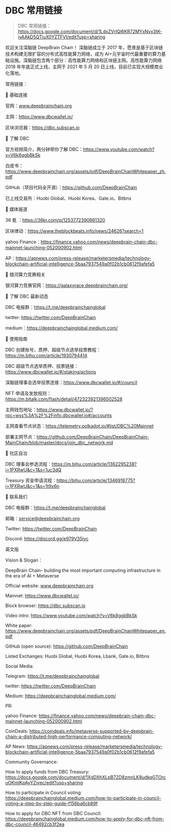 # DBC 常用链接

> DBC 常用链接：https://docs.google.com/document/d/1LdxZVrlQI6KR72MYxNvx3tK-iyAAkD5QTiuX0YZTFVI/edit?usp=sharing

欢迎关注深脑链 DeepBrain Chain！
深脑链成立于 2017 年，愿景是基于区块链技术构建无限扩容的分布式高性能算力网络，成为 AI+元宇宙时代最重要的算力基础设施。深脑链包含两个部分：高性能算力网络和区块链主网。高性能算力网络 2018 年年底正式上线，主网于 2021 年 5 月 20 日上线，目前已实现大规模商业化落地。

常用链接：

🌟 基础连接

官网：www.deepbrainchain.org

主网：https://www.dbcwallet.io/

区块浏览器：https://dbc.subscan.io

🌟 了解 DBC

官方视频简介，两分钟带你了解 DBC：https://www.youtube.com/watch?v=V6k8ggbBkSk

白皮书：https://www.deepbrainchain.org/assets/pdf/DeepBrainChainWhitepaper_zh.pdf

GitHub（项目代码全开源）：https://github.com/DeepBrainChain

已上线交易所：Huobi Global、Huobi Korea、Gate.io、Bitbns

🌟 媒体报道

36 氪 ：https://36kr.com/p/1253772390861320

区块律动：https://www.theblockbeats.info/news/24626?search=1

yahoo Finance：https://finance.yahoo.com/news/deepbrain-chain-dbc-mainnet-launching-052000902.html

AP：https://apnews.com/press-release/marketersmedia/technology-blockchain-artificial-intelligence-5baa7937549a0f02b1cb0612f9afefa5

🌟 银河算力竞赛相关

银河算力竞赛官网：https://galaxyrace.deepbrainchain.org/

🌟 了解 DBC 最新动态

DBC 电报群：https://t.me/deepbrainchainglobal

twitter: https://twitter.com/DeepBrainChain

medium：https://deepbrainchainglobal.medium.com/

🌟 使用指南

DBC 创建账号、质押、超级节点选举投票教程：https://m.bihu.com/article/1930794414

DBC 超级节点选举质押、投票链接：https://www.dbcwallet.io/#/staking/actions

深脑链理事会选举投票连接：https://www.dbcwallet.io/#/council

NFT 申请及发放规则：https://m.bitalk.com/flash/detail/472323921396502528

主网钱包地址：https://www.dbcwallet.io/?rpc=wss%3A%2F%2Finfo.dbcwallet.io#/accounts

主网查看节点状态：https://telemetry.polkadot.io/#list/DBC%20Mainnet

部署主网节点：https://github.com/DeepBrainChain/DeepBrainChain-MainChain/blob/master/docs/join_dbc_network.md

🌟 社区自治

DBC 理事会参选流程：https://m.bihu.com/article/1362295238?i=1PXRwU&c=1&s=1uc3dQ

Treasury 资金申请流程：https://bihu.com/article/1346918775?i=1PXRwU&c=1&s=1t9x6n

🌟 联系我们

DBC 电报群：https://t.me/deepbrainchainglobal

邮箱：service@deepbrainchain.org

Twitter: https://twitter.com/DeepBrainChain

Discord: https://discord.gg/e979V35jvc

英文版

Vision & Slogan：

DeepBrain Chain- building the most important computing infrastructure in the era of AI + Metaverse

Official website: www.deepbrainchain.org

Mainnet: https://www.dbcwallet.io/

Block browser: https://dbc.subscan.io

Video intro: https://www.youtube.com/watch?v=V6k8ggbBkSk

White paper: https://www.deepbrainchain.org/assets/pdf/DeepBrainChainWhitepaper_en.pdf

GitHub (open source): https://github.com/DeepBrainChain

Listed Exchanges: Huobi Global, Huobi Korea, Lbank, Gate.io, Bitbns

Social Media:

Telegram: https://t.me/deepbrainchainglobal

twitter: https://twitter.com/DeepBrainChain

Medium: https://deepbrainchainglobal.medium.com/

PR:

yahoo Finance: https://finance.yahoo.com/news/deepbrain-chain-dbc-mainnet-launching-052000902.html

CoinDeals:
https://coindeals.info/metaverse-supported-by-deepbrain-chain-a-distributed-high-performance-computing-network/

AP News:
https://apnews.com/press-release/marketersmedia/technology-blockchain-artificial-intelligence-5baa7937549a0f02b1cb0612f9afefa5

Community Governance:

How to apply funds from DBC Treasury: https://docs.google.com/document/d/1XgDXhXLpB72D8zmnLK8udkqGTOrcuOKmlKpAyYZivec/edit?usp=sharing

How to participate in Council voting: https://deepbrainchainglobal.medium.com/how-to-participate-in-council-voting-a-step-by-step-guide-f156ba6cb89f

How to apply for DBC NFT from DBC Council: https://deepbrainchainglobal.medium.com/how-to-apply-for-dbc-nft-from-dbc-council-46492cb3f2ea
